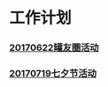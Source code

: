 # 工作计划

### [20170622罐友圏活动](https://github.com/maimengdiaojiechao/Working-plan/blob/master/memberCircle.md)
### [20170719七夕节活动](https://github.com/maimengdiaojiechao/Working-plan/blob/master/magpieFestival.md)
